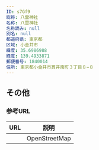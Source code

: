 ```yaml
---
ID: s7Gf9
総称: 八雲神社
名称: 八雲神社
名称読み: null
別名: null
都道府県: 東京都
区域: 小金井市
緯度: 35.6986988
経度: 139.4933871
郵便番号: 1840014
住所: 東京都小金井市貫井南町３丁目８−８
---
```


## その他

### 参考URL

| URL | 説明          |
| --- | ------------- |
|     | OpenStreetMap |
